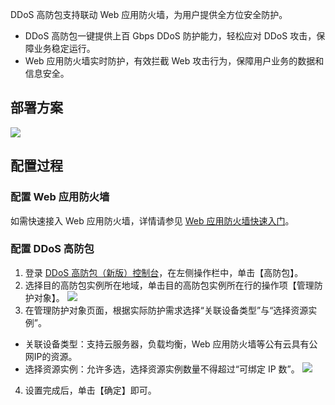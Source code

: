 DDoS 高防包支持联动 Web 应用防火墙，为用户提供全方位安全防护。
- DDoS 高防包一键提供上百 Gbps DDoS 防护能力，轻松应对 DDoS 攻击，保障业务稳定运行。
- Web 应用防火墙实时防护，有效拦截 Web 攻击行为，保障用户业务的数据和信息安全。

## 部署方案
![](https://main.qcloudimg.com/raw/5cf47d62a98ffd71bfa4e349ceae5d3d.png)
## 配置过程
### 配置 Web 应用防火墙
如需快速接入 Web 应用防火墙，详情请参见 [ Web 应用防火墙快速入门](https://cloud.tencent.com/document/product/627/18635)。
### 配置 DDoS 高防包
1. 登录 [DDoS 高防包（新版）控制台](https://console.cloud.tencent.com/ddos/antiddos-native/package)，在左侧操作栏中，单击【高防包】。
2. 选择目的高防包实例所在地域，单击目的高防包实例所在行的操作项【管理防护对象】。
![](https://main.qcloudimg.com/raw/648442ef2abb4a46860a294313b3ebdc.png)
3. 在管理防护对象页面，根据实际防护需求选择“关联设备类型”与“选择资源实例”。
  - 关联设备类型：支持云服务器，负载均衡，Web 应用防火墙等公有云具有公网IP的资源。
  - 选择资源实例：允许多选，选择资源实例数量不得超过“可绑定 IP 数”。
![](https://main.qcloudimg.com/raw/823086290f675dc43e109e28fda3b8d9.png)
4. 设置完成后，单击【确定】即可。
